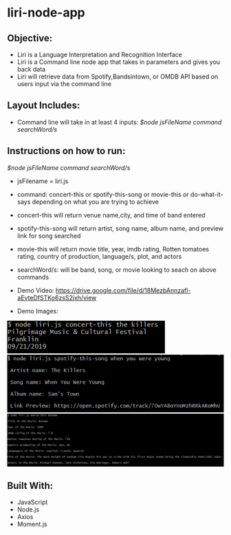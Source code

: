 # liri-node-app

## Objective:
- Liri is a Language Interpretation and Recognition Interface
- Liri is a Command line node app that takes in parameters and gives you back data
- Liri will retrieve data from Spotify,Bandsintown, or OMDB API based on users input via the command line

## Layout Includes:
- Command line will take  in at least 4 inputs:
 *$node jsFileName command searchWord/s*

## Instructions on how to run:
*$node jsFileName command searchWord/s*
- jsFilename = liri.js

- command: concert-this or spotify-this-song or movie-this or do-what-it-says depending on what you are trying to achieve

- concert-this will return venue name,city, and time of band entered
- spotify-this-song will return artist, song name, album name, and preview link for song searched
- movie-this will return movie title, year, imdb rating,  Rotten tomatoes rating, country of production, language/s, plot, and actors

- searchWord/s: will be band, song, or movie looking to seach on above commands

- Demo Video: https://drive.google.com/file/d/18MezbAnnzafl-aEvteDfSTKo6zsS2jxh/view

- Demo Images:

![alt text](https://github.com/julioguzman19/liri-node-app/blob/master/Images/liri-node%201.PNG)
![alt text](https://github.com/julioguzman19/liri-node-app/blob/master/Images/liri-node%202.PNG)
![alt text](https://github.com/julioguzman19/liri-node-app/blob/master/Images/liri-node%203.PNG)

## Built With:
- JavaScript
- Node.js
- Axios
- Moment.js

